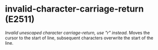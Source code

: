 # invalid-character-carriage-return (E2511)

*Invalid unescaped character carriage-return, use "r" instead.* Moves
the cursor to the start of line, subsequent characters overwrite the
start of the line.

